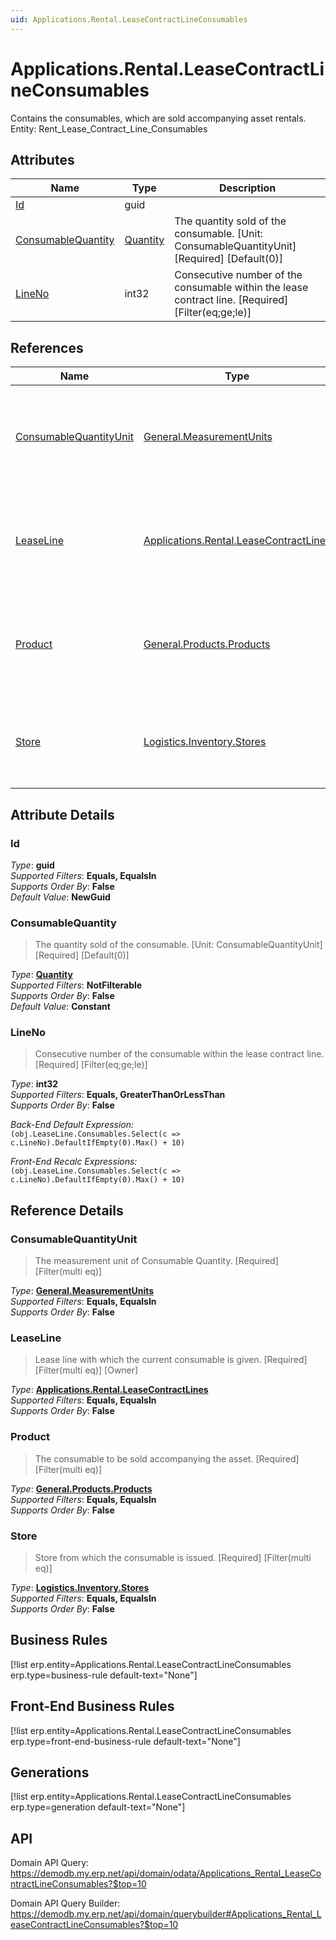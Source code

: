 ```yaml
---
uid: Applications.Rental.LeaseContractLineConsumables
---
```

# Applications.Rental.LeaseContractLineConsumables

Contains the consumables, which are sold accompanying asset rentals. Entity: Rent_Lease_Contract_Line_Consumables

## Attributes

| Name | Type | Description |
| ---- | ---- | --- |
| [Id](Applications.Rental.LeaseContractLineConsumables.md#Id) | guid |  
| [ConsumableQuantity](Applications.Rental.LeaseContractLineConsumables.md#ConsumableQuantity) | [Quantity](../data-types.md#Quantity) | The quantity sold of the consumable. [Unit: ConsumableQuantityUnit] [Required] [Default(0)] 
| [LineNo](Applications.Rental.LeaseContractLineConsumables.md#LineNo) | int32 | Consecutive number of the consumable within the lease contract line. [Required] [Filter(eq;ge;le)] 

## References

| Name | Type | Description |
| ---- | ---- | --- |
| [ConsumableQuantityUnit](Applications.Rental.LeaseContractLineConsumables.md#ConsumableQuantityUnit) | [General.MeasurementUnits](General.MeasurementUnits.md) | The measurement unit of Consumable Quantity. [Required] [Filter(multi eq)] |
| [LeaseLine](Applications.Rental.LeaseContractLineConsumables.md#LeaseLine) | [Applications.Rental.LeaseContractLines](Applications.Rental.LeaseContractLines.md) | Lease line with which the current consumable is given. [Required] [Filter(multi eq)] [Owner] |
| [Product](Applications.Rental.LeaseContractLineConsumables.md#Product) | [General.Products.Products](General.Products.Products.md) | The consumable to be sold accompanying the asset. [Required] [Filter(multi eq)] |
| [Store](Applications.Rental.LeaseContractLineConsumables.md#Store) | [Logistics.Inventory.Stores](Logistics.Inventory.Stores.md) | Store from which the consumable is issued. [Required] [Filter(multi eq)] |


## Attribute Details

### Id

_Type_: **guid**  
_Supported Filters_: **Equals, EqualsIn**  
_Supports Order By_: **False**  
_Default Value_: **NewGuid**  

### ConsumableQuantity

> The quantity sold of the consumable. [Unit: ConsumableQuantityUnit] [Required] [Default(0)]

_Type_: **[Quantity](../data-types.md#Quantity)**  
_Supported Filters_: **NotFilterable**  
_Supports Order By_: **False**  
_Default Value_: **Constant**  

### LineNo

> Consecutive number of the consumable within the lease contract line. [Required] [Filter(eq;ge;le)]

_Type_: **int32**  
_Supported Filters_: **Equals, GreaterThanOrLessThan**  
_Supports Order By_: **False**  

_Back-End Default Expression:_  
`(obj.LeaseLine.Consumables.Select(c => c.LineNo).DefaultIfEmpty(0).Max() + 10)`

_Front-End Recalc Expressions:_  
`(obj.LeaseLine.Consumables.Select(c => c.LineNo).DefaultIfEmpty(0).Max() + 10)`

## Reference Details

### ConsumableQuantityUnit

> The measurement unit of Consumable Quantity. [Required] [Filter(multi eq)]

_Type_: **[General.MeasurementUnits](General.MeasurementUnits.md)**  
_Supported Filters_: **Equals, EqualsIn**  
_Supports Order By_: **False**  

### LeaseLine

> Lease line with which the current consumable is given. [Required] [Filter(multi eq)] [Owner]

_Type_: **[Applications.Rental.LeaseContractLines](Applications.Rental.LeaseContractLines.md)**  
_Supported Filters_: **Equals, EqualsIn**  
_Supports Order By_: **False**  

### Product

> The consumable to be sold accompanying the asset. [Required] [Filter(multi eq)]

_Type_: **[General.Products.Products](General.Products.Products.md)**  
_Supported Filters_: **Equals, EqualsIn**  
_Supports Order By_: **False**  

### Store

> Store from which the consumable is issued. [Required] [Filter(multi eq)]

_Type_: **[Logistics.Inventory.Stores](Logistics.Inventory.Stores.md)**  
_Supported Filters_: **Equals, EqualsIn**  
_Supports Order By_: **False**  



## Business Rules

[!list erp.entity=Applications.Rental.LeaseContractLineConsumables erp.type=business-rule default-text="None"]

## Front-End Business Rules

[!list erp.entity=Applications.Rental.LeaseContractLineConsumables erp.type=front-end-business-rule default-text="None"]

## Generations

[!list erp.entity=Applications.Rental.LeaseContractLineConsumables erp.type=generation default-text="None"]

## API

Domain API Query:
<https://demodb.my.erp.net/api/domain/odata/Applications_Rental_LeaseContractLineConsumables?$top=10>

Domain API Query Builder:
<https://demodb.my.erp.net/api/domain/querybuilder#Applications_Rental_LeaseContractLineConsumables?$top=10>

